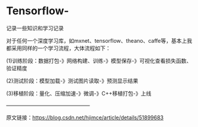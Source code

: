 # Tensorflow-
记录一些知识和学习记录


对于任何一个深度学习库，如mxnet、tensorflow、theano、caffe等，基本上我都采用同样的一个学习流程，大体流程如下：

<p>(1)训练阶段：数据打包-》网络构建、训练-》模型保存-》可视化查看损失函数、验证精度</p>

<p>(2)测试阶段：模型加载-》测试图片读取-》预测显示结果</p>

<p>(3)移植阶段：量化、压缩加速-》微调-》C++移植打包-》上线</p>
————————————————

原文链接：https://blog.csdn.net/hjimce/article/details/51899683
